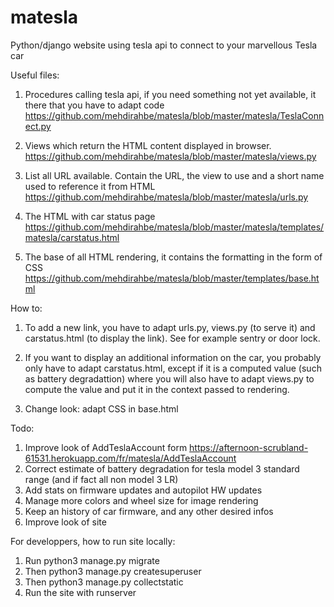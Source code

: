 # matesla
Python/django website using tesla api to connect to your marvellous Tesla car

Useful files:
1) Procedures calling tesla api, if you need something not yet available, it there that you have to adapt code
https://github.com/mehdirahbe/matesla/blob/master/matesla/TeslaConnect.py

2) Views which return the HTML content displayed in browser.
https://github.com/mehdirahbe/matesla/blob/master/matesla/views.py

3) List all URL available. Contain the URL, the view to use and a short name used to reference it from HTML
https://github.com/mehdirahbe/matesla/blob/master/matesla/urls.py

4) The HTML with car status page
https://github.com/mehdirahbe/matesla/blob/master/matesla/templates/matesla/carstatus.html

5) The base of all HTML rendering, it contains the formatting in the form of CSS
https://github.com/mehdirahbe/matesla/blob/master/templates/base.html

How to:
1) To add a new link, you have to adapt urls.py, views.py (to serve it) and carstatus.html (to display the link). See for example sentry or door lock.

2) If you want to display an additional information on the car, you probably only have to adapt carstatus.html, except if it is a computed value (such as battery degradattion) where you will also have to adapt views.py to compute the value and put it in the context passed to rendering.

3) Change look: adapt CSS in base.html

Todo:
1) Improve look of AddTeslaAccount form https://afternoon-scrubland-61531.herokuapp.com/fr/matesla/AddTeslaAccount
2) Correct estimate of battery degradation for tesla model 3 standard range (and if fact all non model 3 LR)
3) Add stats on firmware updates and autopilot HW updates
4) Manage more colors and wheel size for image rendering
5) Keep an history of car firmware, and any other desired infos
6) Improve look of site

For developpers, how to run site locally:
1) Run python3 manage.py migrate
2) Then python3 manage.py createsuperuser
3) Then python3 manage.py collectstatic
3) Run the site with runserver


